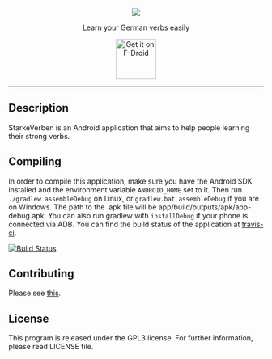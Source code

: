 <p align="center"><img src="https://raw.githubusercontent.com/Sw24Softwares/StarkeVerben/master/app/src/main/res/mipmap-xxxhdpi/ic_launcher.png"></p>
<p align="center">Learn your German verbs easily</p>

[<p align="center"><img src="https://f-droid.org/badge/get-it-on.png"
    alt="Get it on F-Droid"
    height="80"></p>](https://f-droid.org/app/org.sw24softwares.starkeverben)

---

## Description
StarkeVerben is an Android application that aims to help people learning their strong verbs.

## Compiling
In order to compile this application, make sure you have the Android SDK installed and the environment variable `ANDROID_HOME` set to it. Then run `./gradlew assembleDebug` on Linux, or `gradlew.bat assembleDebug` if you are on Windows. The path to the .apk file will be app/build/outputs/apk/app-debug.apk. You can also run gradlew with `installDebug` if your phone is connected via ADB. You can find the build status of the application at [travis-ci](https://travis-ci.org).

[![Build Status](https://travis-ci.org/Sw24Softwares/StarkeVerben.svg?branch=master)](https://travis-ci.org/Sw24Softwares/StarkeVerben)

## Contributing
Please see [this](https://github.com/Sw24Softwares/StarkeVerben/blob/master/CONTRIBUTING.md).

## License
This program is released under the GPL3 license. For further information, please read LICENSE file.

